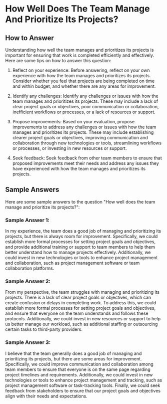 How Well Does The Team Manage And Prioritize Its Projects?
=================================================================================

How to Answer
-------------

Understanding how well the team manages and prioritizes its projects is important for ensuring that work is completed efficiently and effectively. Here are some tips on how to answer this question:

1. Reflect on your experience: Before answering, reflect on your own experience with how the team manages and prioritizes its projects. Consider whether you feel that projects are being completed on time and within budget, and whether there are any areas for improvement.

2. Identify any challenges: Identify any challenges or issues with how the team manages and prioritizes its projects. These may include a lack of clear project goals or objectives, poor communication or collaboration, inefficient workflows or processes, or a lack of resources or support.

3. Propose improvements: Based on your evaluation, propose improvements to address any challenges or issues with how the team manages and prioritizes its projects. These may include establishing clearer project goals or objectives, improving communication and collaboration through new technologies or tools, streamlining workflows or processes, or investing in new resources or support.

4. Seek feedback: Seek feedback from other team members to ensure that proposed improvements meet their needs and address any issues they have experienced with how the team manages and prioritizes its projects.

Sample Answers
--------------

Here are some sample answers to the question "How well does the team manage and prioritize its projects?":

### Sample Answer 1:

In my experience, the team does a good job of managing and prioritizing its projects, but there is always room for improvement. Specifically, we could establish more formal processes for setting project goals and objectives, and provide additional training or support to team members to help them better understand how to manage projects effectively. Additionally, we could invest in new technologies or tools to enhance project management and collaboration, such as project management software or team collaboration platforms.

### Sample Answer 2:

From my perspective, the team struggles with managing and prioritizing its projects. There is a lack of clear project goals or objectives, which can create confusion or delays in completing work. To address this, we could establish more formal processes for setting project goals and objectives, and ensure that everyone on the team understands and follows these protocols. Additionally, we could invest in new resources or support to help us better manage our workload, such as additional staffing or outsourcing certain tasks to third-party providers.

### Sample Answer 3:

I believe that the team generally does a good job of managing and prioritizing its projects, but there are some areas for improvement. Specifically, we could improve communication and collaboration among team members to ensure that everyone is on the same page regarding project timelines and requirements. Additionally, we could invest in new technologies or tools to enhance project management and tracking, such as project management software or task-tracking tools. Finally, we could seek feedback from stakeholders to ensure that our project goals and objectives align with their needs and expectations.
